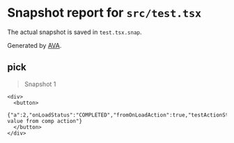 # Snapshot report for `src/test.tsx`

The actual snapshot is saved in `test.tsx.snap`.

Generated by [AVA](https://ava.li).

## pick

> Snapshot 1

    <div>
      <button>
        {"a":2,"onLoadStatus":"COMPLETED","fromOnLoadAction":true,"testActionStatus":"COMPLETED","value":"some value from comp action"}
      </button>
    </div>
